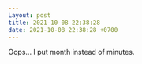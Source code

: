 ```yaml
---
Layout: post
title: 2021-10-08 22:38:28
date: 2021-10-08 22:38:28 +0700
---
```

Oops... I put month instead of minutes.

